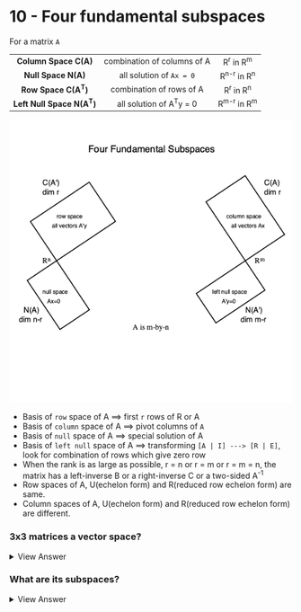 
# 10 - Four fundamental subspaces

For a matrix `A`

|                                      |                                    |                                  |
| :----------------------------------: | :--------------------------------: | :------------------------------: |
|        **Column Space C(A)**         |    combination of columns of A     |  R<sup>r</sup> in R<sup>m</sup>  |
|         **Null Space N(A)**          |      all solution of `Ax = 0`      | R<sup>n-r</sup> in R<sup>n</sup> |
|    **Row Space C(A<sup>T</sup>)**    |      combination of rows of A      |  R<sup>r</sup> in R<sup>n</sup>  |
| **Left Null Space N(A<sup>T</sup>)** | all solution of A<sup>T</sup>y = 0 | R<sup>m-r</sup> in R<sup>m</sup> |

![othogonality between spaces](Images/four_fundamental_subspaces.png)

* Basis of `row` space of A ==> first `r` rows of R or A
* Basis of `column` space of A ==> pivot columns of `A`
* Basis of `null` space of A ==> special solution of A
* Basis of `left null` space of A ==> transforming `[A | I] ---> [R | E]`, look for combination of rows which give zero row
* When the rank is as large as possible, r = n or r = m or r = m = n, the matrix has a left-inverse B or a right-inverse C or a two-sided A<sup>-1</sup>
* Row spaces of A, U(echelon form) and R(reduced row echelon form) are same.
* Column spaces of A, U(echelon form) and R(reduced row echelon form) are different.

### 3x3 matrices a vector space?

<details>
  <summary>View Answer</summary>
    
  >  _Yes. Since they contain a Null vector and follow all other rules of being a vector space._
</details>
  
### What are its subspaces?

<details>
  <summary>View Answer</summary>
    
  >  _upper triangular, symmetrical, diagonal..._
</details>
